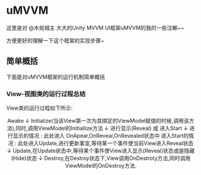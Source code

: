 # uMVVM #

这里是对 @木宛城主 大大的Unity MVVM UI框架uMVVM的我的一些注解~~

方便更好的理解一下这个框架的实现步骤~

## 简单概括 ##
下面是对uMVVM框架的运行机制简单概括

### View-视图类的运行过程总结 ###
View类的运行过程如下所示:
<center>
	Awake  
	↓  
	Initialize(当该View第一次为其绑定的ViewModel赋值的时候,调用该方法),同时,调用ViewModel的Initiallize方法    
	↓  
	进行显示(Reveal) 或 进入Start  
	↓  
	进行显示的情况 : 此处进入 OnApear,OnReveal,OnRevealed状态中  
	进入Start的情况 : 此处进入Update,进行更新事宜,等待某一个事件使当前View进入Reveal状态  
	↓  
	Update,在Update状态中,等待某个事件使View进入显示(Reveal)状态或是隐藏(Hide)状态  
	↓  
	Destroy,在Destroy状态下,View调用OnDestroty方法,同时调用ViewModel的OnDestroy方法.
</center>